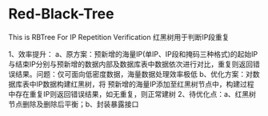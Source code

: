 # Red-Black-Tree
This is RBTree For IP Repetition Verification
红黑树用于判断IP段重复

1、效率提升：
  a、原方案：预新增的海量IP(单IP、IP段和掩码三种格式)的起始IP与结束IP分别与预新增的数据内部及数据库表中数据依次进行对比，重复则返回错误结果。问题：仅可面向低密度数据，海量数据处理效率极低
  b、优化方案：对数据库表中IP数据构建红黑树，将 预新增的海量IP添加至红黑树节点中，构建过程中存在重复IP则返回错误结果，如无重复，则正常建树
2、待优化点：a、红黑树节点删除及删除后平衡；b、封装暴露接口
